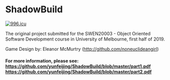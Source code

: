 # ShadowBuild

<a href="https://996.icu"><img src="https://img.shields.io/badge/link-996.icu-red.svg" alt="996.icu" /></a>

The original project submitted for the SWEN20003 - Object Oriented Software Development course in University of Melbourne, first half of 2019.

Game Design by: Eleanor McMurtry (http://github.com/noneuclideangirl)

#### For more information, please see: <br /> https://github.com/yunfeijing/ShadowBuild/blob/master/part1.pdf <br /> https://github.com/yunfeijing/ShadowBuild/blob/master/part2.pdf

